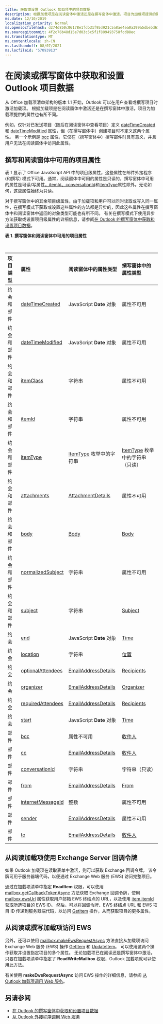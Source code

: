 ```yaml
---
title: 获取或设置 Outlook 加载项中的项目数据
description: 根据加载项是在阅读窗体中激活还是在撰写窗体中激活，项目为加载项提供的属性也有所不同。
ms.date: 12/10/2019
localization_priority: Normal
ms.openlocfilehash: d274d850c06178e1fdb31f95d921c5a8ae4ea0a399a5dbebd61de548c084ce5d
ms.sourcegitcommit: 4f2c76b48d15e7d03c5c5f1f809493758fcd88ec
ms.translationtype: MT
ms.contentlocale: zh-CN
ms.lasthandoff: 08/07/2021
ms.locfileid: "57093913"
---
```

# <a name="get-and-set-outlook-item-data-in-read-or-compose-forms"></a>在阅读或撰写窗体中获取和设置 Outlook 项目数据

从 Office 加载项清单架构的版本 1.1 开始，Outlook 可以在用户查看或撰写项目时激活加载项。 根据加载项是在阅读窗体中激活还是在撰写窗体中激活，项目为加载项提供的属性也有所不同。

例如，仅针对已发送项目（随后在阅读窗体中查看项目）定义 [dateTimeCreated](../reference/objectmodel/preview-requirement-set/office.context.mailbox.item.md#properties) 和 [dateTimeModified](../reference/objectmodel/preview-requirement-set/office.context.mailbox.item.md#properties) 属性，但（在撰写窗体中）创建项目时不定义这两个属性。 另一个示例是 [bcc](../reference/objectmodel/preview-requirement-set/office.context.mailbox.item.md#properties) 属性，它仅在（撰写窗体中）撰写邮件时具有意义，并且用户无法在阅读窗体中访问此属性。

## <a name="item-properties-available-in-compose-and-read-forms"></a>撰写和阅读窗体中可用的项目属性

表 1 显示了 Office JavaScript API 中的项目级属性，这些属性在邮件外接程序 (和撰写) 模式下可用。通常，阅读窗体中可用的属性是只读的，撰写窗体中可用的属性是可读/写属性[，itemId、conversationId](../reference/objectmodel/preview-requirement-set/office.context.mailbox.item.md#properties)和[itemType](../reference/objectmodel/preview-requirement-set/office.context.mailbox.item.md#properties)属性除外，无论如何，这些属性始终为只读。 [](../reference/objectmodel/preview-requirement-set/office.context.mailbox.item.md#properties)

对于撰写窗体中的其余项目级属性，由于加载项和用户可以同时读取或写入同一属性，在撰写模式下获取或设置这些属性的方法都是异步的，因此这些属性在撰写窗体中和阅读窗体中返回的对象类型可能也有所不同。 有关在撰写模式下使用异步方法获取或设置项目级属性的详细信息，请参阅[在 Outlook 的撰写窗体中获取和设置项目数据](get-and-set-item-data-in-a-compose-form.md)。


**表 1. 撰写窗体和阅读窗体中可用的项目属性**

<br/>

|**项目类型**|**属性**|**阅读窗体中的属性类型**|**撰写窗体中的属性类型**|
|:-----|:-----|:-----|:-----|
|约会和邮件|[dateTimeCreated](../reference/objectmodel/preview-requirement-set/office.context.mailbox.item.md#properties)|JavaScript **Date** 对象|属性不可用|
|约会和邮件|[dateTimeModified](../reference/objectmodel/preview-requirement-set/office.context.mailbox.item.md#properties)|JavaScript **Date** 对象|属性不可用|
|约会和邮件|[itemClass](../reference/objectmodel/preview-requirement-set/office.context.mailbox.item.md#properties)|字符串|属性不可用|
|约会和邮件|[itemId](../reference/objectmodel/preview-requirement-set/office.context.mailbox.item.md#properties)|字符串|属性不可用|
|约会和邮件|[itemType](../reference/objectmodel/preview-requirement-set/office.context.mailbox.item.md#properties)|[ItemType](/javascript/api/outlook/office.mailboxenums.itemtype) 枚举中的字符串|[ItemType](/javascript/api/outlook/office.mailboxenums.itemtype) 枚举中的字符串（只读）|
|约会和邮件|[attachments](../reference/objectmodel/preview-requirement-set/office.context.mailbox.item.md#properties)|[AttachmentDetails](/javascript/api/outlook/office.attachmentdetails)|属性不可用|
|约会和邮件|[body](../reference/objectmodel/preview-requirement-set/office.context.mailbox.item.md#properties)|[Body](/javascript/api/outlook/office.body)|[Body](/javascript/api/outlook/office.body)|
|约会和邮件|[normalizedSubject](../reference/objectmodel/preview-requirement-set/office.context.mailbox.item.md#properties)|字符串|属性不可用|
|约会和邮件|[subject](../reference/objectmodel/preview-requirement-set/office.context.mailbox.item.md#properties)|字符串|[Subject](/javascript/api/outlook/office.subject)|
|约会|[end](../reference/objectmodel/preview-requirement-set/office.context.mailbox.item.md#properties)|JavaScript **Date** 对象|[Time](/javascript/api/outlook/office.time)|
|约会|[location](../reference/objectmodel/preview-requirement-set/office.context.mailbox.item.md#properties)|字符串|[位置](/javascript/api/outlook/office.location)|
|约会|[optionalAttendees](../reference/objectmodel/preview-requirement-set/office.context.mailbox.item.md#properties)|[EmailAddressDetails](/javascript/api/outlook/office.emailaddressdetails)|[Recipients](/javascript/api/outlook/office.recipients)|
|约会|[organizer](../reference/objectmodel/preview-requirement-set/office.context.mailbox.item.md#properties)|[EmailAddressDetails](/javascript/api/outlook/office.emailaddressdetails)|[Organizer](/javascript/api/outlook/office.organizer)|
|约会|[requiredAttendees](../reference/objectmodel/preview-requirement-set/office.context.mailbox.item.md#properties)|[EmailAddressDetails](/javascript/api/outlook/office.emailaddressdetails)|[Recipients](/javascript/api/outlook/office.recipients)|
|约会|[start](../reference/objectmodel/preview-requirement-set/office.context.mailbox.item.md#properties)|JavaScript **Date** 对象|[Time](/javascript/api/outlook/office.time)|
|邮件|[bcc](../reference/objectmodel/preview-requirement-set/office.context.mailbox.item.md#properties)|属性不可用|[收件人](/javascript/api/outlook/office.recipients)|
|邮件|[cc](../reference/objectmodel/preview-requirement-set/office.context.mailbox.item.md#properties)|[EmailAddressDetails](/javascript/api/outlook/office.emailaddressdetails)|[收件人](/javascript/api/outlook/office.recipients)|
|邮件|[conversationId](../reference/objectmodel/preview-requirement-set/office.context.mailbox.item.md#properties)|字符串|字符串（只读）|
|邮件|[from](../reference/objectmodel/preview-requirement-set/office.context.mailbox.item.md#properties)|[EmailAddressDetails](/javascript/api/outlook/office.emailaddressdetails)|[From](/javascript/api/outlook/office.from)|
|邮件|[internetMessageId](../reference/objectmodel/preview-requirement-set/office.context.mailbox.item.md#properties)|整数|属性不可用|
|邮件|[sender](../reference/objectmodel/preview-requirement-set/office.context.mailbox.item.md#properties)|[EmailAddressDetails](/javascript/api/outlook/office.emailaddressdetails)|属性不可用|
|邮件|[to](../reference/objectmodel/preview-requirement-set/office.context.mailbox.item.md#properties)|[EmailAddressDetails](/javascript/api/outlook/office.emailaddressdetails)|[收件人](/javascript/api/outlook/office.recipients)|

## <a name="use-exchange-server-callback-tokens-from-a-read-add-in"></a>从阅读加载项使用 Exchange Server 回调令牌

如果 Outlook 加载项在读取表单中激活，则可以获取 Exchange 回调令牌。 该令牌可用于服务器端代码，以便通过 Exchange Web 服务 (EWS) 访问完整项目。

通过在加载项清单中指定 **ReadItem** 权限，可以使用 [mailbox.getCallbackTokenAsync](../reference/objectmodel/preview-requirement-set/office.context.mailbox.md#methods) 方法获取 Exchange 回调令牌，使用 [mailbox.ewsUrl](../reference/objectmodel/preview-requirement-set/office.context.mailbox.md#properties) 属性获取用户邮箱 EWS 终结点的 URL，以及使用 [item.itemId](../reference/objectmodel/preview-requirement-set/office.context.mailbox.item.md#properties) 获取所选项目的 EWS ID。 然后，可以将回调令牌、EWS 终结点 URL 和 EWS 项目 ID 传递到服务器端代码，以访问 [GetItem](/exchange/client-developer/web-service-reference/getitem-operation) 操作，从而获取项目的更多属性。


## <a name="access-ews-from-a-read-or-compose-add-in"></a>从阅读或撰写加载项访问 EWS

另外，还可以使用 [mailbox.makeEwsRequestAsync](../reference/objectmodel/preview-requirement-set/office.context.mailbox.md#methods) 方法直接从加载项访问 Exchange Web 服务 (EWS) 操作 [GetItem](/exchange/client-developer/web-service-reference/getitem-operation) 和 [UpdateItem](/exchange/client-developer/web-service-reference/updateitem-operation)。 可以使用这两个操作获取并设置指定项目的多个属性。 无论加载项已在阅读还是撰写窗体中激活，只要在加载项清单中指定了 **ReadWriteMailbox** 权限，Outlook 加载项就可以使用此方法。

有关使用 **makeEwsRequestAsync** 访问 EWS 操作的详细信息，请参阅 [从 Outlook 加载项调用 Web 服务](web-services.md)。


## <a name="see-also"></a>另请参阅

- [在 Outlook 的撰写窗体中获取和设置项目数据](get-and-set-item-data-in-a-compose-form.md)
- [从 Outlook 外接程序调用 Web 服务](web-services.md)
